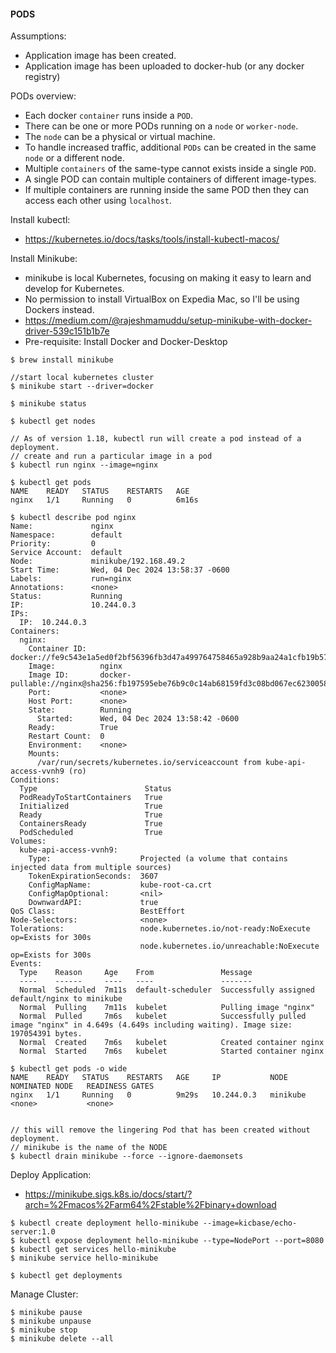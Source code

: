 #### PODS

Assumptions:
- Application image has been created. 
- Application image has been uploaded to docker-hub (or any docker registry)

PODs overview: 

- Each docker `container` runs inside a `POD`. 
- There can be one or more PODs running on a `node` or `worker-node`. 
- The `node` can be a physical or virtual machine. 
- To handle increased traffic, additional `PODs` can be created in the same `node` or a different node. 
- Multiple `containers` of the same-type cannot exists inside a single `POD`. 
- A single POD can contain multiple containers of different image-types.
- If multiple containers are running inside the same POD then they can access each other using `localhost`. 


Install kubectl: 
- https://kubernetes.io/docs/tasks/tools/install-kubectl-macos/


Install Minikube: 
- minikube is local Kubernetes, focusing on making it easy to learn and develop for Kubernetes.
- No permission to install VirtualBox on Expedia Mac, so I'll be using Dockers instead. 
- https://medium.com/@rajeshmamuddu/setup-minikube-with-docker-driver-539c151b1b7e
- Pre-requisite: Install Docker and Docker-Desktop

```
$ brew install minikube

//start local kubernetes cluster
$ minikube start --driver=docker

$ minikube status

$ kubectl get nodes

// As of version 1.18, kubectl run will create a pod instead of a deployment.
// create and run a particular image in a pod
$ kubectl run nginx --image=nginx

$ kubectl get pods
NAME    READY   STATUS    RESTARTS   AGE
nginx   1/1     Running   0          6m16s

$ kubectl describe pod nginx
Name:             nginx
Namespace:        default
Priority:         0
Service Account:  default
Node:             minikube/192.168.49.2
Start Time:       Wed, 04 Dec 2024 13:58:37 -0600
Labels:           run=nginx
Annotations:      <none>
Status:           Running
IP:               10.244.0.3
IPs:
  IP:  10.244.0.3
Containers:
  nginx:
    Container ID:   docker://fe9c543e1a5ed0f2bf56396fb3d47a499764758465a928b9aa24a1cfb19b57c3
    Image:          nginx
    Image ID:       docker-pullable://nginx@sha256:fb197595ebe76b9c0c14ab68159fd3c08bd067ec62300583543f0ebda353b5be
    Port:           <none>
    Host Port:      <none>
    State:          Running
      Started:      Wed, 04 Dec 2024 13:58:42 -0600
    Ready:          True
    Restart Count:  0
    Environment:    <none>
    Mounts:
      /var/run/secrets/kubernetes.io/serviceaccount from kube-api-access-vvnh9 (ro)
Conditions:
  Type                        Status
  PodReadyToStartContainers   True 
  Initialized                 True 
  Ready                       True 
  ContainersReady             True 
  PodScheduled                True 
Volumes:
  kube-api-access-vvnh9:
    Type:                    Projected (a volume that contains injected data from multiple sources)
    TokenExpirationSeconds:  3607
    ConfigMapName:           kube-root-ca.crt
    ConfigMapOptional:       <nil>
    DownwardAPI:             true
QoS Class:                   BestEffort
Node-Selectors:              <none>
Tolerations:                 node.kubernetes.io/not-ready:NoExecute op=Exists for 300s
                             node.kubernetes.io/unreachable:NoExecute op=Exists for 300s
Events:
  Type    Reason     Age    From               Message
  ----    ------     ----   ----               -------
  Normal  Scheduled  7m11s  default-scheduler  Successfully assigned default/nginx to minikube
  Normal  Pulling    7m11s  kubelet            Pulling image "nginx"
  Normal  Pulled     7m6s   kubelet            Successfully pulled image "nginx" in 4.649s (4.649s including waiting). Image size: 197054391 bytes.
  Normal  Created    7m6s   kubelet            Created container nginx
  Normal  Started    7m6s   kubelet            Started container nginx

$ kubectl get pods -o wide
NAME    READY   STATUS    RESTARTS   AGE     IP           NODE       NOMINATED NODE   READINESS GATES
nginx   1/1     Running   0          9m29s   10.244.0.3   minikube   <none>           <none>


// this will remove the lingering Pod that has been created without deployment. 
// minikube is the name of the NODE
$ kubectl drain minikube --force --ignore-daemonsets
```

Deploy Application: 

- https://minikube.sigs.k8s.io/docs/start/?arch=%2Fmacos%2Farm64%2Fstable%2Fbinary+download

```
$ kubectl create deployment hello-minikube --image=kicbase/echo-server:1.0
$ kubectl expose deployment hello-minikube --type=NodePort --port=8080
$ kubectl get services hello-minikube
$ minikube service hello-minikube

$ kubectl get deployments
```

Manage Cluster:

```
$ minikube pause
$ minikube unpause
$ minikube stop
$ minikube delete --all
```





